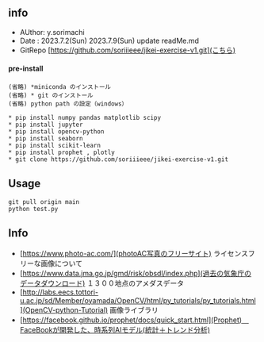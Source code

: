 ## info
* AUthor: y.sorimachi
* Date :    2023.7.2(Sun)
            2023.7.9(Sun) update readMe.md
* GitRepo [https://github.com/soriiieee/jikei-exercise-v1.git](こちら)

#### pre-install 
    (省略) *miniconda のインストール
    (省略) * git のインストール
    (省略) python path の設定（windows）

    * pip install numpy pandas matplotlib scipy
    * pip install jupyter 
    * pip install opencv-python
    * pip install seaborn
    * pip install scikit-learn
    * pip install prophet , plotly
    * git clone https://github.com/soriiieee/jikei-exercise-v1.git


## Usage
    git pull origin main
    python test.py 
    
## Info
* [https://www.photo-ac.com/](photoAC写真のフリーサイト) ライセンスフリーな画像について
* [https://www.data.jma.go.jp/gmd/risk/obsdl/index.php](過去の気象庁のデータダウンロード) １３００地点のアメダスデータ
* [http://labs.eecs.tottori-u.ac.jp/sd/Member/oyamada/OpenCV/html/py_tutorials/py_tutorials.html](OpenCV-python-Tutorial) 画像ライブラリ
* [https://facebook.github.io/prophet/docs/quick_start.html](Prophet)　FaceBookが開発した、時系列AIモデル(統計＋トレンド分析)

